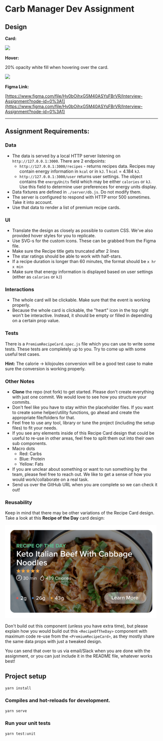 # Carb Manager Dev Assignment

## Design

**Card:**

<img src=".github/PremiumRecipeCard.png" width="500">

**Hover:**

20% opacity white fill when hovering over the card.

<img src=".github/Hover.png" width="500">

**Figma Link:**

[https://www.figma.com/file/Hv0bOihxG5M40ASYsFBrVR/Interview-Assignment?node-id=0%3A1](https://www.figma.com/file/Hv0bOihxG5M40ASYsFBrVR/Interview-Assignment?node-id=0%3A1)

---

## Assignment Requirements:

### Data

- The data is served by a local HTTP server listening on `http://127.0.0.1:3000`. There are 2 endpoints:
  - `http://127.0.0.1:3000/recipes` - returns recipes data. Recipes may contain energy information in `kcal` or in `kJ`. 1 `kcal` = 4.184 `kJ`.
  - `http://127.0.0.1:3000/user` returns user settings. The object contains the `energyUnits` field which may be either `calories` or `kJ`. Use this field to determine user preferences for energy units display.
- Data fixtures are defined in `./server/db.js`. Do not modify them.
- The server is configured to respond with HTTP error 500 sometimes. Take it into account.
- Use that data to render a list of premium recipe cards.

### UI

- Translate the design as closely as possible to custom CSS. We've also provided hover styles for you to replicate.
- Use SVG-s for the custom icons. These can be grabbed from the Figma file.
- Make sure the Recipe title gets truncated after 2 lines
- The star ratings should be able to work with half-stars.
- If a recipe duration is longer than 60 minutes, the format should be `x hr x min`
- Make sure that energy information is displayed based on user settings (either as `calories` or `kJ`)

### Interactions

- The whole card will be clickable. Make sure that the event is working properly.
- Because the whole card is clickable, the "heart" icon in the top right won't be interactive. Instead, it should be empty or filled in depending on a certain prop value.

### Tests

There is a `PremiumRecipeCard.spec.js` file which you can use to write some tests. These tests are completely up to you. Try to come up with some useful test cases.

**Hint:** The calorie -> kilojoules conversion will be a good test case to make sure the conversion is working properly.

### Other Notes

- **Clone** the repo (not fork) to get started. Please don't create everything with just one commit. We would love to see how you structure your commits.
- Don't feel like you have to stay within the placeholder files. If you want to create some helper/utility functions, go ahead and create the appropriate file/folders for that.
- Feel free to use any tool, library or tune the project (including the setup files) to fit your needs. 
- If you see any elements inside of this Recipe Card design that could be useful to re-use in other areas, feel free to split them out into their own sub components.
- Macro dots
  - Red: Carbs
  - Blue: Protein
  - Yellow: Fats
- If you are unclear about something or want to run something by the team, please feel free to reach out. We like to get a sense of how you would work/collaborate on a real task.
- Send us over the GitHub URL when you are complete so we can check it out!

### Reusability

Keep in mind that there may be other variations of the Recipe Card design. Take a look at this **Recipe of the Day** card design:

<img src=".github/ROTD.png" width="500">

Don't build out this component (unless you have extra time), but please explain how you would build out this `<RecipeOfTheDay>` component with maximum code re-use from the `<PremiumRecipeCard>`, as they mostly share the same data props with just a tweaked design.

You can send that over to us via email/Slack when you are done with the assignment, or you can just include it in the README file, whatever works best!

## Project setup

```
yarn install
```

### Compiles and hot-reloads for development.

```
yarn serve
```

### Run your unit tests

```
yarn test:unit
```

